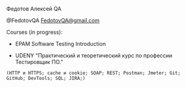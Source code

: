 Федотов Алексей
QA 

@FedotovQA
FedotovQA@gmail.com

Courses (in progress):
- EPAM Software Testing Introduction


- UDENY "Практический и теоретический курс по профессии Тестировщик ПО." 
```
(НТТР и HTTPS; cache и cookie; SOAP; REST; Postman; Jmeter; Git; GitHub; DevTools; SQL; JIRA;)
```
